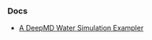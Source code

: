 ### Docs

- [A DeepMD Water Simulation Exampler](https://eastsheng.github.io/MyWiki/wiki/2024/10/10/softwares/deepmd/DeepMD_2/)



